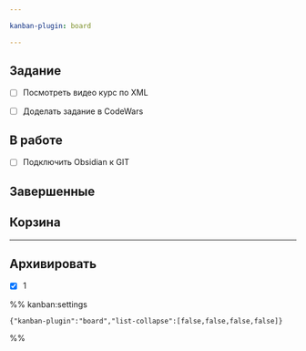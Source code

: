 ```yaml
---

kanban-plugin: board

---
```


## Задание

- [ ] Посмотреть  видео курс  по XML
- [ ] Доделать задание в CodeWars


## В работе

- [ ] Подключить Obsidian к GIT


## Завершенные



## Корзина



***

## Архивировать

- [x] 1

%% kanban:settings
```
{"kanban-plugin":"board","list-collapse":[false,false,false,false]}
```
%%